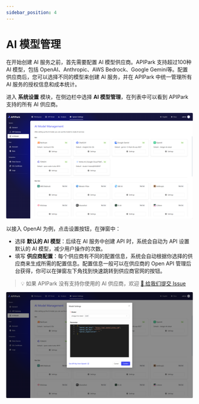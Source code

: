 ```yaml
---
sidebar_position: 4
---
```


# AI 模型管理
在开始创建 AI 服务之前，首先需要配置 AI 模型供应商。APIPark 支持超过100种 AI 模型，包括 OpenAI、Anthropic、AWS Bedrock、Google Gemini等。配置供应商后，您可以选择不同的模型来创建 AI 服务，并在 APIPark 中统一管理所有 AI 服务的授权信息和成本统计。

进入 **系统设置** 模块，在侧边栏中选择 **AI 模型管理**，在列表中可以看到 APIPark 支持的所有 AI 供应商。

![](images/2024-10-26-14-37-38.png)

以接入 OpenAI 为例，点击设置按钮，在弹窗中：

- 选择 **默认的 AI 模型**：后续在 AI 服务中创建 API 时，系统会自动为 API 设置默认的 AI 模型，减少用户操作的次数。
- 填写 **供应商配置**：每个供应商有不同的配置信息，系统会自动根据你选择的供应商来生成所需的配置信息。配置信息一般可以在供应商的 Open API 管理后台获得，你可以在弹窗左下角找到快速跳转到供应商官网的按钮。

> 💡 如果 APIPark 没有支持你使用的 AI 供应商，欢迎 [🔗 给我们提交 Issue](https://github.com/APIParkLab/APIPark/issues/new)

![](images/2024-10-26-15-10-43.png)
